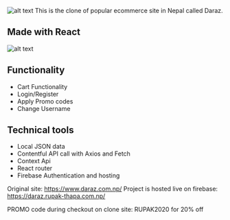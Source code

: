 ![alt text](https://i.imgur.com/1qt48TW.png)
This is the clone of popular ecommerce site in Nepal called Daraz.
## Made with React
![alt text](https://colorfield.be/sites/default/files/styles/large/public/2017-05/react-logo_1.png)

## Functionality
* Cart Functionality
* Login/Register
* Apply Promo codes
* Change Username

## Technical tools
* Local JSON data
* Contentful API call with Axios and Fetch
* Context Api
* React router
* Firebase Authentication and hosting

Original site: https://www.daraz.com.np/
Project is hosted live on firebase: https://daraz.rupak-thapa.com.np/

PROMO code during checkout on clone site: RUPAK2020 for 20% off
